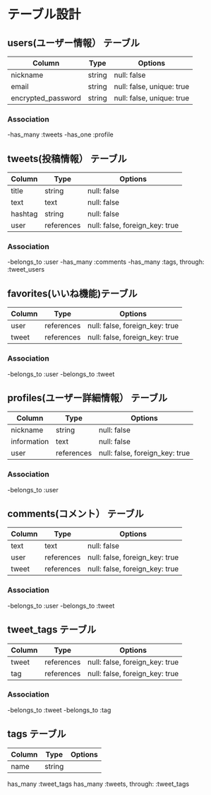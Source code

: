 # テーブル設計

## users(ユーザー情報） テーブル

| Column             | Type   | Options     
| ------------------ | ------ | ------------------------- |
| nickname           | string | null: false               |
| email              | string | null: false, unique: true |
| encrypted_password | string | null: false, unique: true |


### Association

-has_many :tweets
-has_one :profile


## tweets(投稿情報） テーブル

| Column             | Type       | Options                        |
| ------------------ | ---------- | ------------------------------ |
| title              | string     | null: false                    |
| text               | text       | null: false                    |
| hashtag            | string     | null: false                    |
| user               | references | null: false, foreign_key: true |


### Association
-belongs_to :user
-has_many :comments
-has_many :tags, through: :tweet_users


## favorites(いいね機能)テーブル

| Column             | Type       | Options                        |
| ------------------ | ---------- | ------------------------------ |
| user               | references | null: false, foreign_key: true |
| tweet              | references | null: false, foreign_key: true |


### Association

-belongs_to :user
-belongs_to :tweet


## profiles(ユーザー詳細情報） テーブル

| Column             | Type       | Options                        |
| ------------------ | ---------- | ------------------------------ |
| nickname           | string     | null: false                    |
| information        | text       | null: false                    |
| user               | references | null: false, foreign_key: true |


### Association

-belongs_to :user


## comments(コメント） テーブル

| Column             | Type       | Options                        |
| ------------------ | ---------- | ------------------------------ |
| text               | text       | null: false                    |
| user               | references | null: false, foreign_key: true |
| tweet              | references | null: false, foreign_key: true |


### Association

-belongs_to :user
-belongs_to :tweet


## tweet_tags テーブル

| Column             | Type       | Options                        |
| ------------------ | ---------- | ------------------------------ |
| tweet              | references | null: false, foreign_key: true |
| tag                | references | null: false, foreign_key: true |


### Association

-belongs_to :tweet
-belongs_to :tag


## tags テーブル

| Column             | Type       | Options                        |
| ------------------ | ---------- | ------------------------------ |
| name               | string     |                                |


has_many :tweet_tags
has_many :tweets, through: :tweet_tags
